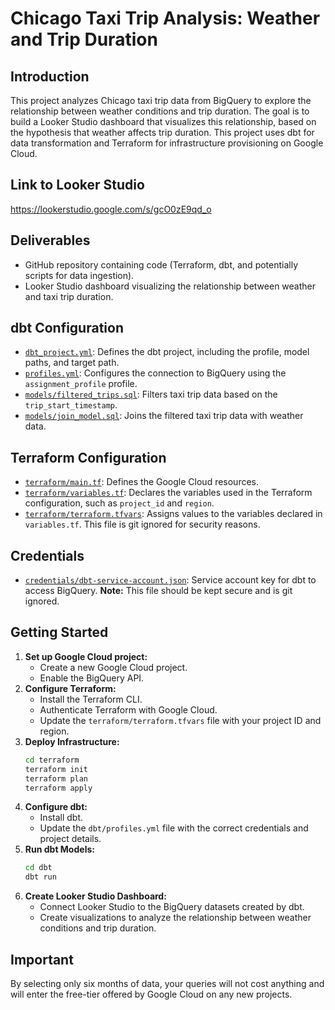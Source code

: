 # Chicago Taxi Trip Analysis: Weather and Trip Duration

## Introduction

This project analyzes Chicago taxi trip data from BigQuery to explore the relationship between weather conditions and trip duration. The goal is to build a Looker Studio dashboard that visualizes this relationship, based on the hypothesis that weather affects trip duration. This project uses dbt for data transformation and Terraform for infrastructure provisioning on Google Cloud.

## Link to Looker Studio
https://lookerstudio.google.com/s/gcO0zE9qd_o

## Deliverables

*   GitHub repository containing code (Terraform, dbt, and potentially scripts for data ingestion).
*   Looker Studio dashboard visualizing the relationship between weather and taxi trip duration.

## dbt Configuration

*   [`dbt_project.yml`](dbt/dbt_project.yml): Defines the dbt project, including the profile, model paths, and target path.
*   [`profiles.yml`](dbt/profiles.yml): Configures the connection to BigQuery using the `assignment_profile` profile.
*   [`models/filtered_trips.sql`](dbt/models/filtered_trips.sql): Filters taxi trip data based on the `trip_start_timestamp`.
*   [`models/join_model.sql`](dbt/models/join_model.sql): Joins the filtered taxi trip data with weather data.

## Terraform Configuration

*   [`terraform/main.tf`](terraform/main.tf): Defines the Google Cloud resources.
*   [`terraform/variables.tf`](terraform/variables.tf): Declares the variables used in the Terraform configuration, such as `project_id` and `region`.
*   [`terraform/terraform.tfvars`](terraform/terraform.tfvars): Assigns values to the variables declared in `variables.tf`. This file is git ignored for security reasons.

## Credentials

*   [`credentials/dbt-service-account.json`](credentials/dbt-service-account.json): Service account key for dbt to access BigQuery.  **Note:** This file should be kept secure and is git ignored.

## Getting Started

1.  **Set up Google Cloud project:**
    *   Create a new Google Cloud project.
    *   Enable the BigQuery API.
2.  **Configure Terraform:**
    *   Install the Terraform CLI.
    *   Authenticate Terraform with Google Cloud.
    *   Update the `terraform/terraform.tfvars` file with your project ID and region.
3.  **Deploy Infrastructure:**
    ```bash
    cd terraform
    terraform init
    terraform plan
    terraform apply
    ```
4.  **Configure dbt:**
    *   Install dbt.
    *   Update the `dbt/profiles.yml` file with the correct credentials and project details.
5.  **Run dbt Models:**
    ```bash
    cd dbt
    dbt run
    ```
6.  **Create Looker Studio Dashboard:**
    *   Connect Looker Studio to the BigQuery datasets created by dbt.
    *   Create visualizations to analyze the relationship between weather conditions and trip duration.

## Important

By selecting only six months of data, your queries will not cost anything and will enter the free-tier offered by Google Cloud on any new projects.
